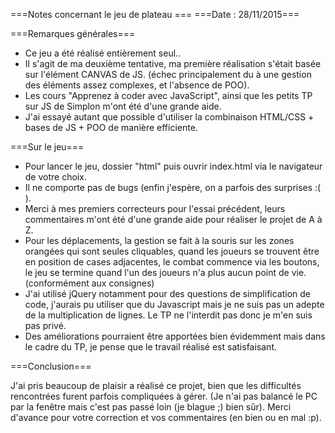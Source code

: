 ===Notes concernant le jeu de plateau ===
===Date : 28/11/2015===

===Remarques générales===

* Ce jeu a été réalisé entièrement seul..
* Il s'agit de ma deuxième tentative, ma première réalisation s'était basée sur l'élément CANVAS de JS. (échec principalement du à une gestion des éléments assez complexes, et l'absence de POO).
* Les cours "Apprenez à coder avec JavaScript", ainsi que les petits TP sur JS de Simplon m'ont été d'une grande aide.
* J'ai essayé autant que possible d'utiliser la combinaison HTML/CSS + bases de JS + POO de manière efficiente.

===Sur le jeu===

* Pour lancer le jeu, dossier "html" puis ouvrir index.html via le navigateur de votre choix.
* Il ne comporte pas de bugs (enfin j'espère, on a parfois des surprises :( ).
* Merci à mes premiers correcteurs pour l'essai précédent, leurs commentaires m'ont été d'une grande aide pour réaliser le projet de A à Z.
* Pour les déplacements, la gestion se fait à la souris sur les zones orangées qui sont seules cliquables, quand les joueurs se trouvent être en position de cases adjacentes, le combat commence via les boutons, le jeu se termine quand l'un des joueurs n'a plus aucun point de vie. (conformément aux consignes)
* J'ai utilisé jQuery notamment pour des questions de simplification de code, j'aurais pu utiliser que du Javascript mais je ne suis pas un adepte de la multiplication de lignes. Le TP ne l'interdit pas donc je m'en suis pas privé.
* Des améliorations pourraient être apportées bien évidemment mais dans le cadre du TP, je pense que le travail réalisé est satisfaisant.

===Conclusion===

J'ai pris beaucoup de plaisir a réalisé ce projet, bien que les difficultés rencontrées furent parfois compliquées à gérer. (Je n'ai pas balancé le PC par la fenêtre mais c'est pas passé loin (je blague ;) bien sûr). 
Merci d'avance pour votre correction et vos commentaires (en bien ou en mal :p).



